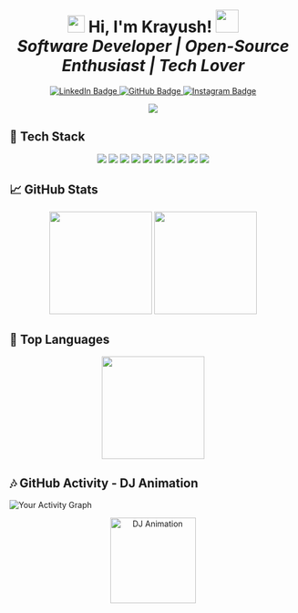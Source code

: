 <h1 align="center">
  <img src="https://media.giphy.com/media/VG1EmSTnvKhLlgp7yZ/giphy.gif" width="30px"> 
  Hi, I'm Krayush! <img src="https://media.giphy.com/media/xT0xeJpnfTg5MZc32Y/giphy.gif" width="40px">
  <br>
  <i>Software Developer | Open-Source Enthusiast | Tech Lover</i>
</h1>

<p align="center">
  <a href="https://www.linkedin.com/in/kumar-ayush-b0053927b/" target="_blank">
    <img src="https://img.shields.io/badge/LinkedIn-0077B5?style=for-the-badge&logo=linkedin&logoColor=white" alt="LinkedIn Badge"/>
  </a>
  <a href="https://github.com/krayush7" target="_blank">
    <img src="https://img.shields.io/badge/GitHub-181717?style=for-the-badge&logo=github&logoColor=white" alt="GitHub Badge"/>
  </a>
  <a href="https://instagram.com/krayush7" target="_blank">
    <img src="https://img.shields.io/badge/Instagram-E4405F?style=for-the-badge&logo=instagram&logoColor=white" alt="Instagram Badge"/>
  </a>
</p>

<p align="center">
  <img src="https://readme-typing-svg.herokuapp.com/?lines=Welcome+to+my+GitHub+Profile!;I+Love+Coding;Open-Source+Contributor;Technology+Explorer&font=Fira+Code&center=true&width=500&height=50&color=0390fc&vCenter=true&size=22" />
</p>

## 🚀 Tech Stack

<p align="center">
  <img src="https://img.shields.io/badge/HTML5-E34F26?style=flat&logo=html5&logoColor=white" />
  <img src="https://img.shields.io/badge/CSS3-1572B6?style=flat&logo=css3&logoColor=white" />
  <img src="https://img.shields.io/badge/JavaScript-F7DF1E?style=flat&logo=javascript&logoColor=white" />
  <img src="https://img.shields.io/badge/React-61DAFB?style=flat&logo=react&logoColor=white" />
  <img src="https://img.shields.io/badge/Node.js-339933?style=flat&logo=node.js&logoColor=white" />
  <img src="https://img.shields.io/badge/Express.js-000000?style=flat&logo=express&logoColor=white" />
  <img src="https://img.shields.io/badge/MongoDB-47A248?style=flat&logo=mongodb&logoColor=white" />
  <img src="https://img.shields.io/badge/PostgreSQL-336791?style=flat&logo=postgresql&logoColor=white" />
  <img src="https://img.shields.io/badge/Java-007396?style=flat&logo=java&logoColor=white" />
  <img src="https://img.shields.io/badge/Python-3776AB?style=flat&logo=python&logoColor=white" />
</p>

## 📈 GitHub Stats

<p align="center">
  <img height="180em" src="https://github-readme-stats.vercel.app/api?username=krayush7&show_icons=true&hide_border=true&count_private=true&hide=prs&theme=radical" />
  <img height="180em" src="https://github-readme-streak-stats.herokuapp.com/?user=krayush7&theme=radical" />
</p>

## 💯 Top Languages

<p align="center">
  <img height="180em" src="https://github-readme-stats.vercel.app/api/top-langs/?username=krayush7&layout=compact&theme=radical" />
</p>

## 🎶 GitHub Activity - DJ Animation

![Your Activity Graph](https://activity-graph.herokuapp.com/graph?username=krayush7&bg_color=2b2d2f&color=ffb6b6&line=ff5722&point=ffffff&area=true&hide_border=true)

<!-- DJ-like Animation -->
<p align="center">
  <img src="https://media.giphy.com/media/l0HlPpLbgMzPjyhL2/giphy.gif" width="150" alt="DJ Animation" />
</p>
